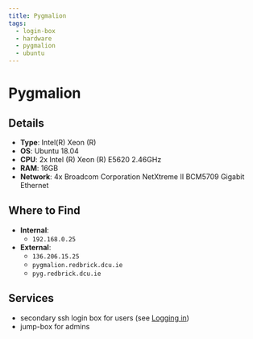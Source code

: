 ```yaml
---
title: Pygmalion
tags:
  - login-box
  - hardware
  - pygmalion
  - ubuntu
---
```


# Pygmalion

## Details

- **Type**: Intel(R) Xeon (R)
- **OS**: Ubuntu 18.04
- **CPU**: 2x Intel (R) Xeon (R) E5620 2.46GHz
- **RAM**: 16GB
- **Network**: 4x Broadcom Corporation NetXtreme II BCM5709 Gigabit Ethernet

## Where to Find

- **Internal**:
	- `192.168.0.25`
- **External**:
	- `136.206.15.25`
	- `pygmalion.redbrick.dcu.ie`
	- `pyg.redbrick.dcu.ie`

## Services

- secondary ssh login box for users (see [Logging in](../services/servers.md#Logging%20in))
- jump-box for admins
